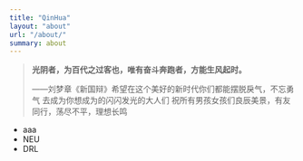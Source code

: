 ```yaml
---
title: "QinHua"
layout: "about"
url: "/about/"
summary: about
---
```


> **光阴者，为百代之过客也，唯有奋斗奔跑者，方能生风起时。**
>
> ——刘梦章《新国辩》希望在这个美好的新时代你们都能摆脱戾气，不忘勇气 去成为你想成为的闪闪发光的大人们 祝所有男孩女孩们良辰美景，有友同行，荡尽不平，理想长鸣

- aaa
- NEU
- DRL
